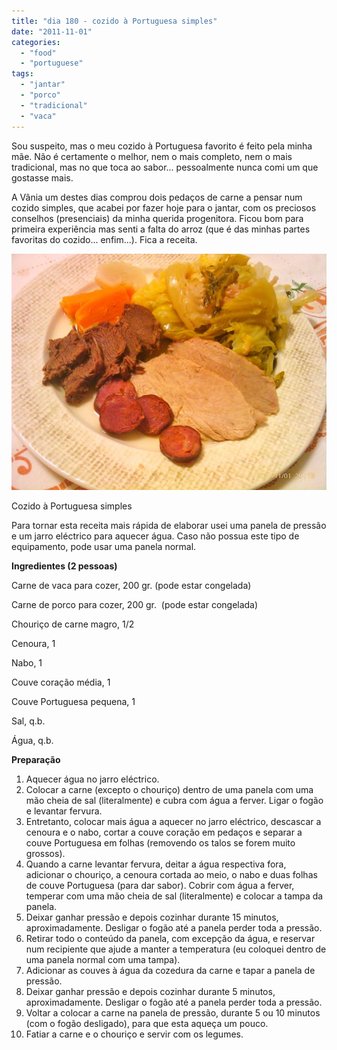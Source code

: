 ```yaml
---
title: "dia 180 - cozido à Portuguesa simples"
date: "2011-11-01"
categories: 
  - "food"
  - "portuguese"
tags: 
  - "jantar"
  - "porco"
  - "tradicional"
  - "vaca"
---
```


Sou suspeito, mas o meu cozido à Portuguesa favorito é feito pela minha mãe. Não é certamente o melhor, nem o mais completo, nem o mais tradicional, mas no que toca ao sabor... pessoalmente nunca comi um que gostasse mais.

  

A Vânia um destes dias comprou dois pedaços de carne a pensar num cozido simples, que acabei por fazer hoje para o jantar, com os preciosos conselhos (presenciais) da minha querida progenitora. Ficou bom para primeira experiência mas senti a falta do arroz (que é das minhas partes favoritas do cozido... enfim...). Fica a receita.

  

[![](images/IMAG0490.jpg)](http://1.bp.blogspot.com/--93-PhQBnsg/TrBeuCrux3I/AAAAAAAAEcI/Cg8dmP6ehzI/s1600/IMAG0490.jpg)

  

  

Cozido à Portuguesa simples

  

Para tornar esta receita mais rápida de elaborar usei uma panela de pressão e um jarro eléctrico para aquecer água. Caso não possua este tipo de equipamento, pode usar uma panela normal. 

  

**Ingredientes (2 pessoas)**

Carne de vaca para cozer, 200 gr. (pode estar congelada)

Carne de porco para cozer, 200 gr.  (pode estar congelada)

Chouriço de carne magro, 1/2

Cenoura, 1

Nabo, 1

Couve coração média, 1

Couve Portuguesa pequena, 1

Sal, q.b.

Água, q.b.

  

**Preparação**

1. Aquecer água no jarro eléctrico.
2. Colocar a carne (excepto o chouriço) dentro de uma panela com uma mão cheia de sal (literalmente) e cubra com água a ferver. Ligar o fogão e levantar fervura. 
3. Entretanto, colocar mais água a aquecer no jarro eléctrico, descascar a cenoura e o nabo, cortar a couve coração em pedaços e separar a couve Portuguesa em folhas (removendo os talos se forem muito grossos).
4. Quando a carne levantar fervura, deitar a água respectiva fora, adicionar o chouriço, a cenoura cortada ao meio, o nabo e duas folhas de couve Portuguesa (para dar sabor). Cobrir com água a ferver, temperar com uma mão cheia de sal (literalmente) e colocar a tampa da panela.
5. Deixar ganhar pressão e depois cozinhar durante 15 minutos, aproximadamente. Desligar o fogão até a panela perder toda a pressão.
6. Retirar todo o conteúdo da panela, com excepção da água, e reservar num recipiente que ajude a manter a temperatura (eu coloquei dentro de uma panela normal com uma tampa).
7. Adicionar as couves à água da cozedura da carne e tapar a panela de pressão.
8. Deixar ganhar pressão e depois cozinhar durante 5 minutos, aproximadamente. Desligar o fogão até a panela perder toda a pressão.
9. Voltar a colocar a carne na panela de pressão, durante 5 ou 10 minutos (com o fogão desligado), para que esta aqueça um pouco.
10. Fatiar a carne e o chouriço e servir com os legumes.
